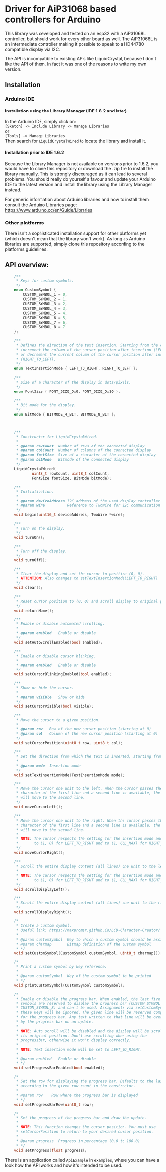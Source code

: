# Driver for AiP31068 based controllers for Arduino

This library was developed and tested on an esp32 with a AiP31068L controller,
but should work for every other board as well. The AiP31068L is an intermediate
controller making it possible to speak to a HD44780 compatible display via I2C.

The API is incompatible to existing APIs like LiquidCrystal, because I don't
like the API of them. In fact it was one of the reasons to write my own version.

## Installation

### Arduino IDE

#### Installation using the Library Manager (IDE 1.6.2 and later)
In the Arduino IDE, simply click on:\
`[Sketch] -> Include Library -> Manage Libraries`\
or\
`[Tools] -> Manage Libraries`\
Then search for `LiquidCrystalWired` to locate the library and install it.

#### Installation prior to IDE 1.6.2
Because the Library Manager is not available on versions prior to 1.6.2, you
would have to clone this repository or download the .zip file to install the
library manually. This is strongly discouraged as it can lead to several
problems. You should really do yourself a favour and update your Arduino IDE to
the latest version and install the library using the Library Manager instead.

For generic information about Arduino libraries and how to install them consult
the Arduino Libraries page: https://www.arduino.cc/en/Guide/Libraries

### Other platforms
There isn't a sophisticated installation support for other platforms yet (which
doesn't mean that the library won't work). As long as Arduino libraries are
supported, simply clone this repository according to the platforms guidelines.

## API overview:
```cpp
    /**
     * Keys for custom symbols.
     */
    enum CustomSymbol {
        CUSTOM_SYMBOL_1 = 0,
        CUSTOM_SYMBOL_2 = 1,
        CUSTOM_SYMBOL_3 = 2,
        CUSTOM_SYMBOL_4 = 3,
        CUSTOM_SYMBOL_5 = 4,
        CUSTOM_SYMBOL_6 = 5,
        CUSTOM_SYMBOL_7 = 6,
        CUSTOM_SYMBOL_8 = 7
    };
    
    /**
     * Defines the direction of the text insertion. Starting from the cursor, either
     * increment the column of the cursor position after insertion (LEFT_TO_RIGHT),
     * or decrement the current column of the cursor position after insertion
     * (RIGHT_TO_LEFT).
     */
    enum TextInsertionMode { LEFT_TO_RIGHT, RIGHT_TO_LEFT };
    
    /**
     * Size of a character of the display in dots/pixels.
     */
    enum FontSize { FONT_SIZE_5x8, FONT_SIZE_5x10 };
    
    /**
     * Bit mode for the display.
     */
    enum BitMode { BITMODE_4_BIT, BITMODE_8_BIT };



    /**
     * Constructor for LiquidCrystalWired.
     *
     * @param rowCount  Number of rows of the connected display
     * @param colCount  Number of columns of the connected display
     * @param fontSize  Size of a character of the connected display
     * @param bitMode   Bitmode of the connected display
     */
    LiquidCrystalWired(
            uint8_t rowCount, uint8_t colCount,
            FontSize fontSize, BitMode bitMode);

    /**
     * Initialization.
     *
     * @param deviceAddress I2C address of the used display controller
     * @param wire          Reference to TwoWire for I2C communication
     */
    void begin(uint16_t deviceAddress, TwoWire *wire);

    /**
     * Turn on the display.
     */
    void turnOn();

    /**
     * Turn off the display.
     */
    void turnOff();

    /**
     * Clear the display and set the cursor to position (0, 0).
     * ATTENTION: Also changes to setTextInsertionMode(LEFT_TO_RIGHT)
     */
    void clear();

    /**
     * Reset cursor position to (0, 0) and scroll display to original position.
     */
    void returnHome();

    /**
     * Enable or disable automated scrolling.
     *
     * @param enabled   Enable or disable
     */
    void setAutoScrollEnabled(bool enabled);

    /**
     * Enable or disable cursor blinking.
     *
     * @param enabled   Enable or disable
     */
    void setCursorBlinkingEnabled(bool enabled);

    /**
     * Show or hide the cursor.
     *
     * @param visible   Show or hide
     */
    void setCursorVisible(bool visible);

    /**
     * Move the cursor to a given position.
     *
     * @param row   Row of the new cursor position (starting at 0)
     * @param col   Column of the new cursor position (starting at 0)
     */
    void setCursorPosition(uint8_t row, uint8_t col);

    /**
     * Set the direction from which the text is inserted, starting from the cursor.
     *
     * @param mode  Insertion mode
     */
    void setTextInsertionMode(TextInsertionMode mode);

    /**
     * Move the cursor one unit to the left. When the cursor passes the 40th
     * character of the first line and a second line is available, the cursor
     * will move to the second line.
     */
    void moveCursorLeft();

    /**
     * Move the cursor one unit to the right. When the cursor passes the 40th
     * character of the first line and a second line is available, the cursor
     * will move to the second line.
     *
     * NOTE: The cursor respects the setting for the insertion mode and is set
     *       to (1, 0) for LEFT_TO_RIGHT and to (1, COL_MAX) for RIGHT_TO_LEFT.
     */
    void moveCursorRight();

    /**
     * Scroll the entire display content (all lines) one unit to the left.
     *
     * NOTE: The cursor respects the setting for the insertion mode and is set
     *       to (1, 0) for LEFT_TO_RIGHT and to (1, COL_MAX) for RIGHT_TO_LEFT.
     */
    void scrollDisplayLeft();

    /**
     * Scroll the entire display content (all lines) one unit to the right.
     */
    void scrollDisplayRight();

    /*
     * Create a custom symbol.
     * Useful link: https://maxpromer.github.io/LCD-Character-Creator/
     *
     * @param customSymbol  Key to which a custom symbol should be assigned
     * @param charmap       Bitmap definition of the custom symbol
     * */
    void setCustomSymbol(CustomSymbol customSymbol, uint8_t charmap[]);

    /*
     * Print a custom symbol by key reference.
     *
     * @param customSymbol  Key of the custom symbol to be printed
     * */
    void printCustomSymbol(CustomSymbol customSymbol);

    /*
     * Enable or disable the progress bar. When enabled, the last five custom
     * symbols are reserved to display the progress bar (CUSTOM_SYMBOL_4 to
     * CUSTOM_SYMBOL_8) and can't be used. Assignments via setCustomSymbol() to
     * these keys will be ignored. The given line will be reserved completely
     * for the progress bar. Any text written to that line will be overwritten
     * by the progress bar on an update.
     *
     * NOTE: Auto scroll will be disabled and the display will be scrolled to
     * its original position. Don't use scrolling when using the
     * progressbar, otherwise it won't display correctly.
     *
     * NOTE: Text insertion mode will be set to LEFT_TO_RIGHT.
     *
     * @param enabled   Enable or disable
     * */
    void setProgressBarEnabled(bool enabled);

    /*
     * Set the row for displaying the progress bar. Defaults to the last row,
     * according to the given row count in the constructor.
     *
     * @param row    Row where the progress bar is displayed
     * */
    void setProgressBarRow(uint8_t row);

    /*
     * Set the progress of the progress bar and draw the update.
     *
     * NOTE: This function changes the cursor position. You must use
     * setCursorPosition to return to your desired cursor position.
     *
     * @param progress  Progress in percentage (0.0 to 100.0)
     * */
    void setProgress(float progress);
```

There is an application called `ApiExample` in `examples`, where you can have a
look how the API works and how it's intended to be used.

